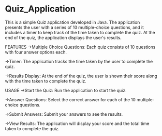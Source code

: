 # Quiz_Application
This is a simple Quiz application developed in Java. The application presents the user with a series of 10 multiple-choice questions, and it includes a timer to keep track of the time taken to complete the quiz. At the end of the quiz, the application displays the user's results.

FEATURES
->Multiple Choice Questions: Each quiz consists of 10 questions with four answer options each.

->Timer: The application tracks the time taken by the user to complete the quiz.

->Results Display: At the end of the quiz, the user is shown their score along with the time taken to complete the quiz.

USAGE
->Start the Quiz: Run the application to start the quiz.

->Answer Questions: Select the correct answer for each of the 10 multiple-choice questions.

->Submit Answers: Submit your answers to see the results.

->View Results: The application will display your score and the total time taken to complete the quiz.
